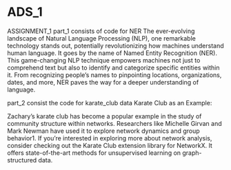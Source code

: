 # ADS_1
ASSIGNMENT_1
part_1
consists of code for NER
The ever-evolving landscape of Natural Language Processing (NLP), one remarkable technology stands out, potentially revolutionizing how machines understand human language. It goes by the name of Named Entity Recognition (NER). This game-changing NLP technique empowers machines not just to comprehend text but also to identify and categorize specific entities within it. From recognizing people’s names to pinpointing locations, organizations, dates, and more, NER paves the way for a deeper understanding of language.


part_2 consist the code for karate_club data
Karate Club as an Example:

Zachary’s karate club has become a popular example in the study of community structure within networks. Researchers like Michelle Girvan and Mark Newman have used it to explore network dynamics and group behavior1.
If you’re interested in exploring more about network analysis, consider checking out the Karate Club extension library for NetworkX. It offers state-of-the-art methods for unsupervised learning on graph-structured data. 
